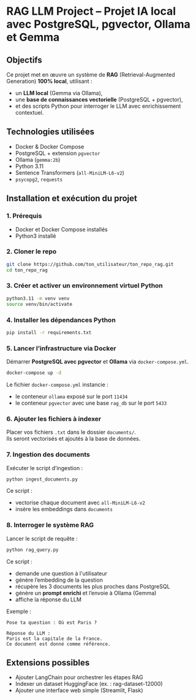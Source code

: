 # RAG LLM Project – Projet IA local avec PostgreSQL, pgvector, Ollama et Gemma

## Objectifs

Ce projet met en œuvre un système de **RAG** (Retrieval-Augmented Generation) **100% local**, utilisant :
- un **LLM local** (Gemma via Ollama),
- une **base de connaissances vectorielle** (PostgreSQL + pgvector),
- et des scripts Python pour interroger le LLM avec enrichissement contextuel.

## Technologies utilisées

- Docker & Docker Compose
- PostgreSQL + extension `pgvector`
- Ollama (`gemma:2b`)
- Python 3.11
- Sentence Transformers (`all-MiniLM-L6-v2`)
- `psycopg2`, `requests`

## Installation et exécution du projet

### 1. Prérequis

- Docker et Docker Compose installés  
- Python3 installé

### 2. Cloner le repo

```bash
git clone https://github.com/ton_utilisateur/ton_repo_rag.git
cd ton_repo_rag
```

### 3. Créer et activer un environnement virtuel Python

```bash
python3.11 -m venv venv
source venv/bin/activate
```

### 4. Installer les dépendances Python

```bash
pip install -r requirements.txt
```

### 5. Lancer l’infrastructure via Docker

Démarrer **PostgreSQL avec pgvector** et **Ollama** via `docker-compose.yml`.

```bash
docker-compose up -d
```

Le fichier `docker-compose.yml` instancie :
- le conteneur `ollama` exposé sur le port `11434`
- le conteneur `pgvector` avec une base `rag_db` sur le port `5433`

### 6. Ajouter les fichiers à indexer

Placer vos fichiers `.txt` dans le dossier `documents/`.  
Ils seront vectorisés et ajoutés à la base de données.

### 7. Ingestion des documents

Exécuter le script d’ingestion :

```bash
python ingest_documents.py
```

Ce script :
- vectorise chaque document avec `all-MiniLM-L6-v2`
- insère les embeddings dans `documents`

### 8. Interroger le système RAG

Lancer le script de requête :

```bash
python rag_query.py
```

Ce script :
- demande une question à l'utilisateur
- génère l’embedding de la question
- récupère les 3 documents les plus proches dans PostgreSQL
- génère un **prompt enrichi** et l’envoie à Ollama (Gemma)
- affiche la réponse du LLM

Exemple :
```
Pose ta question : Où est Paris ?

Réponse du LLM :
Paris est la capitale de la France. 
Ce document est donné comme référence.
```

## Extensions possibles

- Ajouter LangChain pour orchestrer les étapes RAG
- Indexer un dataset HuggingFace (ex. : rag-dataset-12000)
- Ajouter une interface web simple (Streamlit, Flask)
